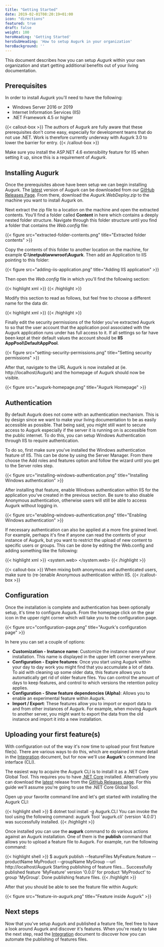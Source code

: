 ```yaml
---
title: "Getting Started"
date: 2019-02-01T08:20:19+01:00
icon: "directions"
featured: true
draft: false
weight: 100
heroHeading: 'Getting Started'
heroSubHeading: 'How to setup Augurk in your organization'
heroBackground: ''
---
```

This document describes how you can setup *Augurk* within your own organization and start getting additional benefits out of your living documentation.

## Prerequisites

In order to install *Augurk* you'll need to have the following:

* Windows Server 2016 or 2019
* Internet Information Services (IIS)
* .NET Framework 4.5 or higher

{{< callout-box >}}
The authors of Augurk are fully aware that these prerequisites don't come easy, especially for development teams that do not use .NET. Work is therefore currently underway with Augurk 3.0 to lower the barrier for entry.
{{< /callout-box >}}

Make sure you install the ASP.NET 4.6 extensibility feature for IIS when setting it up, since this is a requirement of *Augurk*.

## Installing Augurk

Once the prerequisites above have been setup we can begin installing Augurk. The [latest](https://github.com/augurk/augurk/releases/latest) version of Augurk can be downloaded from our [GitHub Releases Page](https://github.com/augurk/augurk/releases/). From there, download the *Augurk.WebDeploy.zip* to the machine you want to install Augurk on.

Next extract the zip file to a location on the machine and open the extracted contents. You'll find a folder called **Content** in here which contains a deeply nested folder structure. Navigate through this folder structure until you find a folder that contains the *Web.config* file:

{{< figure src="extracted-folder-contents.png" title="Extracted folder contents" >}}

Copy the contents of this folder to another location on the machine, for example **C:\inetpub\wwwroot\Augurk**. Then add an Application to IIS pointing to this folder:

{{< figure src="adding-iis-application.png" title="Adding IIS application" >}}

Then open the *Web.config* file in which you'll find the following section:

{{< highlight xml >}}
<connectionStrings>
    <add name="RavenDB" connectionString="$(ReplacableToken_RavenDB-Web.config Connection String_0)" />
</connectionStrings>
{{< /highlight >}}

Modify this section to read as follows, but feel free to choose a different name for the data dir.

{{< highlight xml >}}
<connectionStrings>
    <add name="RavenDB" connectionString="DataDir = ~\FeatureStore" />
</connectionStrings>
{{< /highlight >}}

Finally edit the security permissions of the folder you've extracted Augurk to so that the user account that the application pool associated with the Augurk application runs under has full access to it. If all settings so far have been kept at their default values the account should be **IIS AppPool\DefaultAppPool**.

{{< figure src="setting-security-permissions.png" title="Setting security permissions" >}}

After that, navigate to the URL Augurk is now installed at (ie. http://localhost/Augurk) and the homepage of Augurk should now be visible.

{{< figure src="augurk-homepage.png" title="Augurk Homepage" >}}

## Authentication

By default Augurk does not come with an authentication mechanism. This is by design since we want to make your living documentation to be as easily accessible as possible. That being said, you might still want to secure access to Augurk especially if the server it is running on is accessible from the public internet. To do this, you can setup Windows Authentication through IIS to require authentication.

To do so, first make sure you've installed the Windows authentication feature of IIS. This can be done by using the Server Manager. From there choose the Add roles and features option and follow the wizard until you get to the Server roles step.

{{< figure src="installing-windows-authentication.png" title="Installing Windows authentication" >}}

After installing that feature, enable Windows authentication within IIS for the application you've created in the previous section. Be sure to also disable Anonymous authentication, otherwise users will still be able to access Augurk without logging in.

{{< figure src="enabling-windows-authentication.png" title="Enabling Windows authentication" >}}

If necessary authentication can also be applied at a more fine grained level. For example, perhaps it's fine if anyone can read the contents of your instance of Augurk, but you want to restrict the upload of new content to specific users or groups. This can be done by editing the Web.config and adding something like the following:

{{< highlight xml >}}
<system.web>
    <authorization>
        <deny users="?" verbs="POST, PUT" />
    </authorization>
</system.web>
{{< /highlight >}}

{{< callout-box >}}
When mixing both anonymous and authenticated users, make sure to (re-)enable Anonymous authentication within IIS.
{{< /callout-box >}}

## Configuration
Once the installation is complete and authentication has been optionally setup, it's time to configure Augurk. From the homepage click on the gear icon in the upper right corner which will take you to the configuration page.

{{< figure src="configuration-page.png" title="Augurk's configuration page" >}}

In here you can set a couple of options:

* **Customization - Instance name**: Customize the instance name of your installation. This name is displayed in the upper left corner everywhere.
* **Configuration - Expire features**: Once you start using Augurk within your day to day work you might find that you accumulate a lot of data. To aid with cleaning up some older data, this feature allows you to automatically get rid of older feature files. You can control the amount of days to keep features, and control to which versions the retention policy applies.
* **Configuration - Show feature dependencies (Alpha)**: Allows you to enable an experimental feature within Augurk.
* **Import / Export**: These features allow you to import or export data to and from other instances of Augurk. For example, when moving Augurk to another server, you might want to export the data from the old instance and import it into a new installation.

## Uploading your first feature(s)

With configuration out of the way it's now time to upload your first feature file(s). There are various ways to do this, which are explained in more detail in the [Integration]() document, but for now we'll use **Augurk**'s command line interface (CLI).

The easiest way to acquire the Augurk CLI is to install it as a .NET Core Global Tool. This requires you to have [.NET Core](https://www.dot.net) installed. Alternatively you can download the [latest](https://github.com/augurk/Augurk.CommandLine/releases/latest) release from the [GitHub Releases page](https://github.com/augurk/Augurk.CommandLine/releases/). For this guide we'll assume you're going to use the .NET Core Global Tool.

Open up your favorite command line and let's get started with installing the Augurk CLI:

{{< highlight shell >}}
$ dotnet tool install -g Augurk.CLI
You can invoke the tool using the following command: augurk
Tool 'augurk.cli' (version '4.0.0') was successfully installed.
{{< /highlight >}}

Once installed you can use the **augurk** command to do various actions against an Augurk installation. One of them is the **publish** command that allows you to upload a feature file to Augurk. For example, run the following command:

{{< highlight shell >}}
$ augurk publish --featureFiles MyFeature.feature --productName MyProduct --groupName MyGroup --url http://localhost/Augurk
Starting publishing of feature files...
Successfully published feature 'MyFeature' version '0.0.0' for product 'MyProduct' to group 'MyGroup'.
Done publishing feature files.
{{< /highlight >}}

After that you should be able to see the feature file within Augurk:

{{< figure src="feature-in-augurk.png" title="Feature inside Augurk" >}}

## Next steps
Now that you've setup Augurk and published a feature file, feel free to have a look around Augurk and discover it's features. When you're ready to take the next step, read the [Integration]() document to discover how you can automate the publishing of features files.